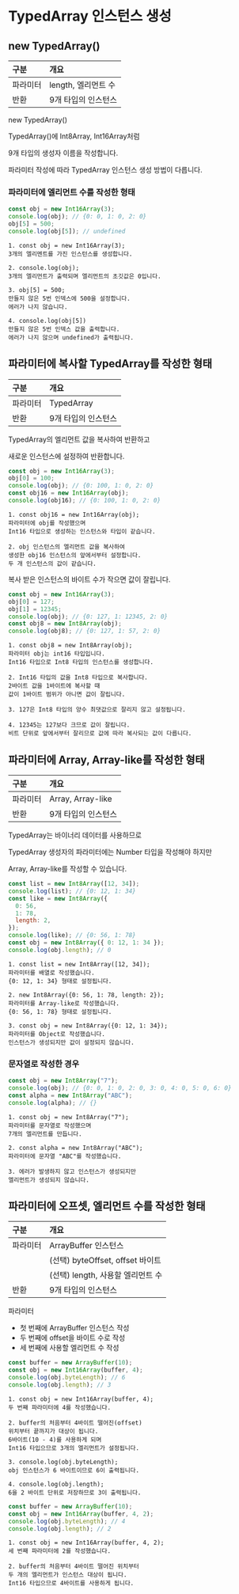 # TypedArray 인스턴스 생성

## new TypedArray()

| 구분     | 개요                |
| :------- | :------------------ |
| 파라미터 | length, 엘리먼트 수 |
| 반환     | 9개 타입의 인스턴스 |

new TypedArray()

TypedArray()에 Int8Array, Int16Array처럼

9개 타입의 생성자 이름을 작성합니다.

파라미터 작성에 따라 TypedArray 인스턴스 생성 방법이 다릅니다.

### 파라미터에 엘리먼트 수를 작성한 형태

```js
const obj = new Int16Array(3);
console.log(obj); // {0: 0, 1: 0, 2: 0}
obj[5] = 500;
console.log(obj[5]); // undefined
```

    1. const obj = new Int16Array(3);
    3개의 엘리멘트를 가진 인스턴스를 생성합니다.

    2. console.log(obj);
    3개의 엘리먼트가 출력되며 엘리먼트의 초깃값은 0입니다.

    3. obj[5] = 500;
    만들지 않은 5번 인덱스에 500을 설정합니다.
    에러가 나지 않습니다.

    4. console.log(obj[5])
    만들지 않은 5번 인덱스 값을 출력합니다.
    에러가 나지 않으며 undefined가 출력됩니다.

## 파라미터에 복사할 TypedArray를 작성한 형태

| 구분     | 개요                |
| :------- | :------------------ |
| 파라미터 | TypedArray          |
| 반환     | 9개 타입의 인스턴스 |

TypedArray의 엘리먼트 값을 복사하여 반환하고

새로운 인스턴스에 설정하여 반환합니다.

```js
const obj = new Int16Array(3);
obj[0] = 100;
console.log(obj); // {0: 100, 1: 0, 2: 0}
const obj16 = new Int16Array(obj);
console.log(obj16); // {0: 100, 1: 0, 2: 0}
```

    1. const obj16 = new Int16Array(obj);
    파라미터에 obj를 작성했으며
    Int16 타입으로 생성하는 인스턴스와 타입이 같습니다.

    2. obj 인스턴스의 엘리먼트 값을 복사하여
    생성한 obj16 인스턴스의 앞에서부터 설정합니다.
    두 개 인스턴스의 값이 같습니다.

복사 받은 인스턴스의 바이트 수가 작으면 값이 잘립니다.

```js
const obj = new Int16Array(3);
obj[0] = 127;
obj[1] = 12345;
console.log(obj); // {0: 127, 1: 12345, 2: 0}
const obj8 = new Int8Array(obj);
console.log(obj8); // {0: 127, 1: 57, 2: 0}
```

    1. const obj8 = new Int8Array(obj);
    파라미터 obj는 int16 타입입니다.
    Int16 타입으로 Int8 타입의 인스턴스를 생성합니다.

    2. Int16 타입의 값을 Int8 타입으로 복사합니다.
    2바이트 값을 1바이트에 복사할 때
    값이 1바이트 범위가 아니면 값이 잘립니다.

    3. 127은 Int8 타입의 양수 최댓값으로 잘리지 않고 설정됩니다.

    4. 12345는 127보다 크므로 값이 잘립니다.
    비트 단위로 앞에서부터 잘리므로 값에 따라 복사되는 값이 다릅니다.

## 파라미터에 Array, Array-like를 작성한 형태

| 구분     | 개요                |
| :------- | :------------------ |
| 파라미터 | Array, Array-like   |
| 반환     | 9개 타입의 인스턴스 |

TypedArray는 바이너리 데이터를 사용하므로

TypedArray 생성자의 파라미터에는 Number 타입을 작성해야 하지만

Array, Array-like를 작성할 수 있습니다.

```js
const list = new Int8Array([12, 34]);
console.log(list); // {0: 12, 1: 34}
const like = new Int8Array({
  0: 56,
  1: 78,
  length: 2,
});
console.log(like); // {0: 56, 1: 78}
const obj = new Int8Array({ 0: 12, 1: 34 });
console.log(obj.length); // 0
```

    1. const list = new Int8Array([12, 34]);
    파라미터를 배열로 작성했습니다.
    {0: 12, 1: 34} 형태로 설정됩니다.

    2. new Int8Array({0: 56, 1: 78, length: 2});
    파라미터를 Array-like로 작성했습니다.
    {0: 56, 1: 78} 형태로 설정됩니다.

    3. const obj = new Int8Array({0: 12, 1: 34});
    파라미터를 Object로 작성했습니다.
    인스턴스가 생성되지만 값이 설정되지 않습니다.

### 문자열로 작성한 경우

```js
const obj = new Int8Array("7");
console.log(obj); // {0: 0, 1: 0, 2: 0, 3: 0, 4: 0, 5: 0, 6: 0}
const alpha = new Int8Array("ABC");
console.log(alpha); // {}
```

    1. const obj = new Int8Array("7");
    파라미터를 문자열로 작성했으며
    7개의 엘리먼트를 만듭니다.

    2. const alpha = new Int8Array("ABC");
    파라미터에 문자열 "ABC"를 작성했습니다.

    3. 에러가 발생하지 않고 인스턴스가 생성되지만
    엘리먼트가 생성되지 않습니다.

## 파라미터에 오프셋, 엘리먼트 수를 작성한 형태

| 구분     | 개요                              |
| :------- | :-------------------------------- |
| 파라미터 | ArrayBuffer 인스턴스              |
|          | (선택) byteOffset, offset 바이트  |
|          | (선택) length, 사용할 엘리먼트 수 |
| 반환     | 9개 타입의 인스턴스               |

파라미터

- 첫 번째에 ArrayBuffer 인스턴스 작성
- 두 번째에 offset을 바이트 수로 작성
- 세 번째에 사용할 엘리먼트 수 작성

```js
const buffer = new ArrayBuffer(10);
const obj = new Int16Array(buffer, 4);
console.log(obj.byteLength); // 6
console.log(obj.length); // 3
```

    1. const obj = new Int16Array(buffer, 4);
    두 번째 파라미터에 4를 작성했습니다.

    2. buffer의 처음부터 4바이트 떨어진(offset)
    위치부터 끝까지가 대상이 됩니다.
    6바이트(10 - 4)를 사용하게 되며
    Int16 타입으므로 3개의 엘리먼트가 설정됩니다.

    3. console.log(obj.byteLength);
    obj 인스턴스가 6 바이트이므로 6이 출력됩니다.

    4. console.log(obj.length);
    6을 2 바이트 단위로 저장하므로 3이 출력됩니다.

```js
const buffer = new ArrayBuffer(10);
const obj = new Int16Array(buffer, 4, 2);
console.log(obj.byteLength); // 4
console.log(obj.length); // 2
```

    1. const obj = new Int16Array(buffer, 4, 2);
    세 번째 파라미터에 2를 작성했습니다.

    2. buffer의 처음부터 4바이트 떨어진 위치부터
    두 개의 엘리먼트가 인스턴스 대상이 됩니다.
    Int16 타입으므로 4바이트를 사용하게 됩니다.
